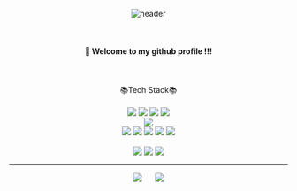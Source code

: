 <div align="center"> 

![header](https://capsule-render.vercel.app/api?type=wave&color=FFA9CE&height=400&text=happyrina&nbsp;◡̈)

<br>
  
#### :wave: Welcome to my github profile !!! <br>

<br>
<br>
📚Tech Stack📚
<br><br>
<div align="center">
	<img src="https://img.shields.io/badge/HTML5-E34F26?style=flat&logo=HTML5&logoColor=white" />
	<img src="https://img.shields.io/badge/CSS3-1572B6?style=flat&logo=CSS3&logoColor=white" />
 	<img src="https://img.shields.io/badge/Javascript-F7DF1E?style=flat&logo=Javascript&logoColor=white" />
	<img src="https://img.shields.io/badge/Python-3776AB?style=flat&logo=Python&logoColor=white" />
	<br>
	<img src="https://img.shields.io/badge/Nodejs-339933?style=flat&logo=Nodejs&logoColor=white" />
	<br>
	<img src="https://img.shields.io/badge/Linux-FCC624?style=flat&logo=Linux&logoColor=white" />
	<img src="https://img.shields.io/badge/MongoDB-47A248?style=flat&logo=MongoDB&logoColor=white" />
	<img src="https://img.shields.io/badge/Oracle-F80000?style=flat&logo=Oracle&logoColor=white" />
	<img src="https://img.shields.io/badge/MySQL-4479A1?style=flat&logo=MySQL&logoColor=white" />
	<img src="https://img.shields.io/badge/MariaDB-003545?style=flat&logo=MariaDB&logoColor=white" />
	<br>
	<br>
	<img src="https://img.shields.io/badge/Photoshop-31A8FF?style=flat&logo=Photoshop&logoColor=white" />
	<img src="https://img.shields.io/badge/Illustrator-FF9A00?style=flat&logo=Illustrator&logoColor=white" />
	<img src="https://img.shields.io/badge/Figma-F24E1E?style=flat&logo=Figma&logoColor=white" />	
</div>
<hr>
  
<img src="https://github-readme-stats.vercel.app/api/top-langs/?username=happyrina&layout=compact">&nbsp;&nbsp;&nbsp;&nbsp;&nbsp;
<img src="https://github-readme-stats.vercel.app/api?username=happyrina&show_icons=true">
</div>
